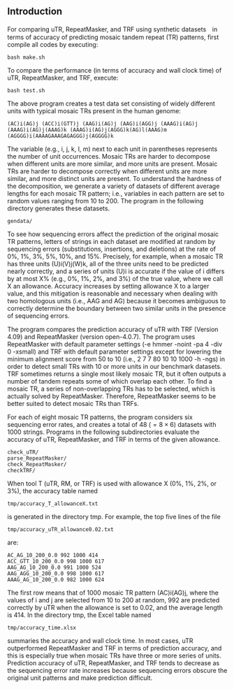 ## Introduction

For comparing uTR, RepeatMasker, and TRF using synthetic datasets　in terms of accuracy of predicting mosaic tandem repeat (TR) patterns, first compile all codes by executing:

    bash make.sh

To compare the performance (in terms of accuracy and wall clock time) of uTR, RepeatMasker, and TRF, execute:

    bash test.sh

The above program creates a test data set consisting of widely different units with typical mosaic TRs present in the human genome:

    (AC)i(AG)j (ACC)i(GTT)j (AAG)i(AG)j (AAG)i(AGG)j (AAAG)i(AG)j 
    (AAAG)i(AG)j(AAAG)k (AAAG)i(AG)j(AGGG)k(AG)l(AAAG)m
    (AGGGG)i(AAAAGAAAGAGAGGG)j(AGGGG)k
    
The variable (e.g., i, j, k, l, m) next to each unit in parentheses represents the number of unit occurrences. Mosaic TRs are harder to decompose when different units are more similar, and more units are present. Mosaic TRs are harder to decompose correctly when different units are more similar, and more distinct units are present.
To understand the hardness of the decomposition, we generate a variety of datasets of different average lengths for each mosaic TR pattern; i.e., variables in each pattern are set to random values ranging from 10 to 200.
The program in the following directory generates these datasets.

    gendata/

To see how sequencing errors affect the prediction of the original mosaic TR patterns, letters of strings in each dataset are modified at random by sequencing errors (substitutions, insertions, and deletions) at the rate of 0%, 1%, 3%, 5%, 10%, and 15%.
Precisely, for example, when a mosaic TR has three units (U)i(V)j(W)k, all of the three units need to be predicted nearly correctly, and a series of units (U)i is accurate if the value of i differs by at most X% (e.g., 0%, 1%, 2%, and 3%) of the true value,  where we call X an allowance.
Accuracy increases by setting allowance X to a larger value, and this mitigation is reasonable and necessary when dealing with two homologous units (i.e., AAG and AG) because it becomes ambiguous to correctly determine the boundary between two similar units in the presence of sequencing errors.

The program compares the prediction accuracy of uTR with TRF (Version 4.09) and RepeatMasker (version open-4.0.7).
The program uses RepeatMasker with default parameter settings (-e hmmer -noint -pa 4 -div 0 -xsmall) and TRF with default parameter settings except for lowering the minimum alignment score from 50 to 10 (i.e., 2 7 7 80 10 10 1000 -h -ngs) in order to detect small TRs with 10 or more units in our benchmark datasets.
TRF sometimes returns a single most likely mosaic TR, but it often outputs a number of tandem repeats some of which overlap each other.
To find a mosaic TR, a series of non-overlapping TRs has to be selected, which is actually solved by RepeatMasker.
Therefore, RepeatMasker seems to be better suited to detect mosaic TRs than TRFs.

For each of eight mosaic TR patterns, the program considers six sequencing error rates, and creates a total of 48 ($=8 \times 6$) datasets with 1000 strings.
Programs in the following subdirectories evaluate the accuracy of uTR, RepeatMasker, and TRF in terms of the given allowance.

    check_uTR/ 
    parse_RepeatMasker/ 
    check_RepeatMasker/ 
    checkTRF/

When tool T (uTR, RM, or TRF) is used with allowance X (0%, 1%, 2%, or 3%), the accuracy table named 

    tmp/accuracy_T_allowanceX.txt 

is generated in the directory tmp.
For example, the top five lines of the file

    tmp/accuracy_uTR_allowance0.02.txt 

are:

    AC_AG_10_200_0.0 992 1000 414
    ACC_GTT_10_200_0.0 998 1000 617
    AAG_AG_10_200_0.0 991 1000 524
    AAG_AGG_10_200_0.0 998 1000 617
    AAAG_AG_10_200_0.0 982 1000 624

The first row means that of 1000 mosaic TR pattern (AC)i(AG)j, where the values of i and j are selected from 10 to 200 at random, 992 are predicted correctly by uTR when the allowance is set to 0.02, and the average length is 414. 
In the directory tmp, the Excel table named 

    tmp/accuracy_time.xlsx 

summaries the accuracy and wall clock time.
In most cases, uTR outperformed RepeatMasker and TRF in terms of prediction accuracy, and this is especially true when mosaic TRs have three or more series of units.
Prediction accuracy of uTR, RepeatMasker, and TRF tends to decrease as the sequencing error rate increases because sequencing errors obscure the original unit patterns and make prediction difficult.
